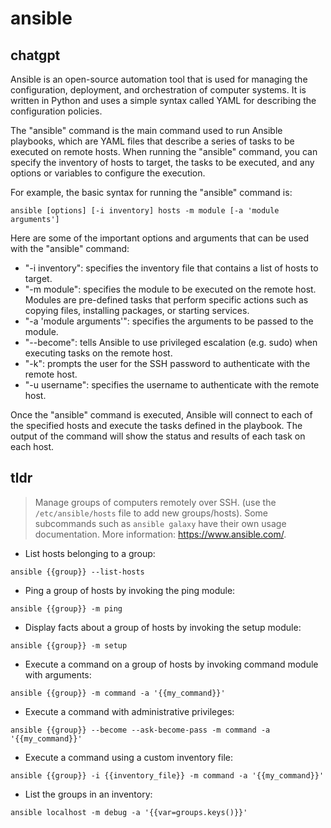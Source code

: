# ansible 
## chatgpt 
Ansible is an open-source automation tool that is used for managing the configuration, deployment, and orchestration of computer systems. It is written in Python and uses a simple syntax called YAML for describing the configuration policies.

The "ansible" command is the main command used to run Ansible playbooks, which are YAML files that describe a series of tasks to be executed on remote hosts. When running the "ansible" command, you can specify the inventory of hosts to target, the tasks to be executed, and any options or variables to configure the execution.

For example, the basic syntax for running the "ansible" command is:

```
ansible [options] [-i inventory] hosts -m module [-a 'module arguments']
```

Here are some of the important options and arguments that can be used with the "ansible" command:

- "-i inventory": specifies the inventory file that contains a list of hosts to target.
- "-m module": specifies the module to be executed on the remote host. Modules are pre-defined tasks that perform specific actions such as copying files, installing packages, or starting services.
- "-a 'module arguments'": specifies the arguments to be passed to the module.
- "--become": tells Ansible to use privileged escalation (e.g. sudo) when executing tasks on the remote host.
- "-k": prompts the user for the SSH password to authenticate with the remote host.
- "-u username": specifies the username to authenticate with the remote host.

Once the "ansible" command is executed, Ansible will connect to each of the specified hosts and execute the tasks defined in the playbook. The output of the command will show the status and results of each task on each host. 

## tldr 
 
> Manage groups of computers remotely over SSH. (use the `/etc/ansible/hosts` file to add new groups/hosts).
> Some subcommands such as `ansible galaxy` have their own usage documentation.
> More information: <https://www.ansible.com/>.

- List hosts belonging to a group:

`ansible {{group}} --list-hosts`

- Ping a group of hosts by invoking the ping module:

`ansible {{group}} -m ping`

- Display facts about a group of hosts by invoking the setup module:

`ansible {{group}} -m setup`

- Execute a command on a group of hosts by invoking command module with arguments:

`ansible {{group}} -m command -a '{{my_command}}'`

- Execute a command with administrative privileges:

`ansible {{group}} --become --ask-become-pass -m command -a '{{my_command}}'`

- Execute a command using a custom inventory file:

`ansible {{group}} -i {{inventory_file}} -m command -a '{{my_command}}'`

- List the groups in an inventory:

`ansible localhost -m debug -a '{{var=groups.keys()}}'`

